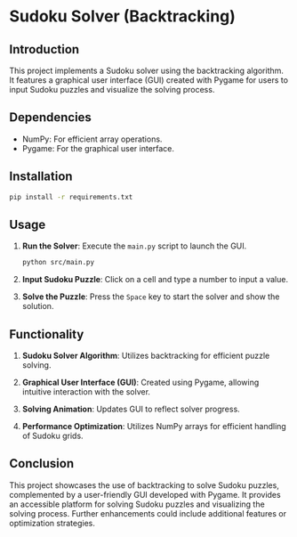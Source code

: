 # Sudoku Solver (Backtracking)

## Introduction
This project implements a Sudoku solver using the backtracking algorithm. It features a graphical user interface (GUI) created with Pygame for users to input Sudoku puzzles and visualize the solving process.

## Dependencies
- NumPy: For efficient array operations.
- Pygame: For the graphical user interface.

## Installation
```bash
pip install -r requirements.txt
```

## Usage
1. **Run the Solver**: Execute the `main.py` script to launch the GUI.
   ```bash
   python src/main.py
   ```

2. **Input Sudoku Puzzle**: Click on a cell and type a number to input a value.

3. **Solve the Puzzle**: Press the `Space` key to start the solver and show the solution.

## Functionality
1. **Sudoku Solver Algorithm**: Utilizes backtracking for efficient puzzle solving.
   
2. **Graphical User Interface (GUI)**: Created using Pygame, allowing intuitive interaction with the solver.

3. **Solving Animation**: Updates GUI to reflect solver progress.

4. **Performance Optimization**: Utilizes NumPy arrays for efficient handling of Sudoku grids.

## Conclusion
This project showcases the use of backtracking to solve Sudoku puzzles, complemented by a user-friendly GUI developed with Pygame. It provides an accessible platform for solving Sudoku puzzles and visualizing the solving process. Further enhancements could include additional features or optimization strategies.